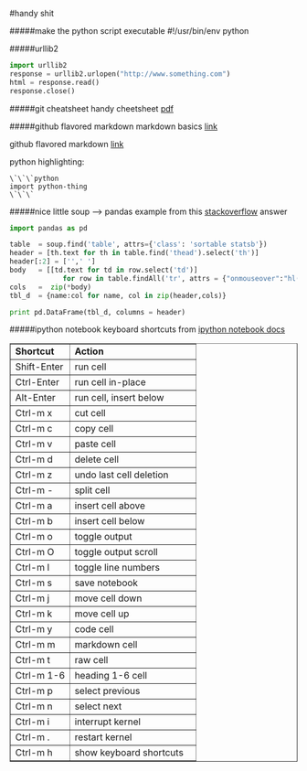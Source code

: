 #handy shit

#####make the python script executable
\#!/usr/bin/env python 

#####urllib2
```python
import urllib2
response = urllib2.urlopen("http://www.something.com")
html = response.read()
response.close()
```

#####git cheatsheet
handy cheetsheet [pdf](https://training.github.com/kit/downloads/github-git-cheat-sheet.pdf)

#####github flavored markdown
markdown basics [link](https://help.github.com/articles/markdown-basics)

github flavored markdown [link](https://help.github.com/articles/github-flavored-markdown)

python highlighting:
```
\`\`\`python
import python-thing
\`\`\`
```

#####nice little soup --> pandas example
from this [stackoverflow](http://stackoverflow.com/questions/14487526/turning-beautifulsoup-output-into-matrix) answer
```python
import pandas as pd

table  = soup.find('table', attrs={'class': 'sortable statsb'})
header = [th.text for th in table.find('thead').select('th')]
header[:2] = ['',' ']
body   = [[td.text for td in row.select('td')]
             for row in table.findAll('tr', attrs = {"onmouseover":"hl(this)"})]
cols   =  zip(*body)
tbl_d  = {name:col for name, col in zip(header,cols)}

print pd.DataFrame(tbl_d, columns = header)
```

#####ipython notebook keyboard shortcuts
from [ipython notebook docs](http://ipython.org/ipython-doc/rel-1.1.0/interactive/notebook.html)

<table border="1" class="docutils" style="width:auto;">
<colgroup>
<col width="32%"></col>
<col width="68%"></col>
</colgroup>
<tbody valign="top">
<tr class="row-odd"><td><strong>Shortcut</strong></td>
<td><strong>Action</strong></td>
</tr>
<tr class="row-even"><td>Shift-Enter</td>
<td>run cell</td>
</tr>
<tr class="row-odd"><td>Ctrl-Enter</td>
<td>run cell in-place</td>
</tr>
<tr class="row-even"><td>Alt-Enter</td>
<td>run cell, insert below</td>
</tr>
<tr class="row-odd"><td>Ctrl-m x</td>
<td>cut cell</td>
</tr>
<tr class="row-even"><td>Ctrl-m c</td>
<td>copy cell</td>
</tr>
<tr class="row-odd"><td>Ctrl-m v</td>
<td>paste cell</td>
</tr>
<tr class="row-even"><td>Ctrl-m d</td>
<td>delete cell</td>
</tr>
<tr class="row-odd"><td>Ctrl-m z</td>
<td>undo last cell deletion</td>
</tr>
<tr class="row-even"><td>Ctrl-m -</td>
<td>split cell</td>
</tr>
<tr class="row-odd"><td>Ctrl-m a</td>
<td>insert cell above</td>
</tr>
<tr class="row-even"><td>Ctrl-m b</td>
<td>insert cell below</td>
</tr>
<tr class="row-odd"><td>Ctrl-m o</td>
<td>toggle output</td>
</tr>
<tr class="row-even"><td>Ctrl-m O</td>
<td>toggle output scroll</td>
</tr>
<tr class="row-odd"><td>Ctrl-m l</td>
<td>toggle line numbers</td>
</tr>
<tr class="row-even"><td>Ctrl-m s</td>
<td>save notebook</td>
</tr>
<tr class="row-odd"><td>Ctrl-m j</td>
<td>move cell down</td>
</tr>
<tr class="row-even"><td>Ctrl-m k</td>
<td>move cell up</td>
</tr>
<tr class="row-odd"><td>Ctrl-m y</td>
<td>code cell</td>
</tr>
<tr class="row-even"><td>Ctrl-m m</td>
<td>markdown cell</td>
</tr>
<tr class="row-odd"><td>Ctrl-m t</td>
<td>raw cell</td>
</tr>
<tr class="row-even"><td>Ctrl-m 1-6</td>
<td>heading 1-6 cell</td>
</tr>
<tr class="row-odd"><td>Ctrl-m p</td>
<td>select previous</td>
</tr>
<tr class="row-even"><td>Ctrl-m n</td>
<td>select next</td>
</tr>
<tr class="row-odd"><td>Ctrl-m i</td>
<td>interrupt kernel</td>
</tr>
<tr class="row-even"><td>Ctrl-m .</td>
<td>restart kernel</td>
</tr>
<tr class="row-odd"><td>Ctrl-m h</td>
<td>show keyboard shortcuts</td>
</tr>
</tbody>
</table>
